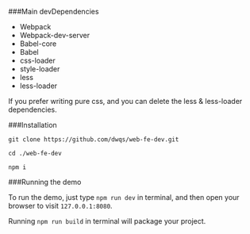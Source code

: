 ###Main devDependencies

* Webpack
* Webpack-dev-server
* Babel-core
* Babel
* css-loader
* style-loader
* less
* less-loader

If you prefer writing pure css, and you can delete the less & less-loader dependencies.

###Installation

```
git clone https://github.com/dwqs/web-fe-dev.git

cd ./web-fe-dev

npm i
```

###Running the demo

To run the demo, just type `npm run dev` in terminal, and then open your browser to visit `127.0.0.1:8080`.

Running `npm run build` in terminal will package your project.